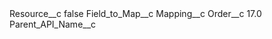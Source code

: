 <?xml version="1.0" encoding="UTF-8"?>
<CustomMetadata xmlns="http://soap.sforce.com/2006/04/metadata" xmlns:xsi="http://www.w3.org/2001/XMLSchema-instance" xmlns:xsd="http://www.w3.org/2001/XMLSchema">
    <label>Resource__c</label>
    <protected>false</protected>
    <values>
        <field>Field_to_Map__c</field>
        <value xsi:nil="true"/>
    </values>
    <values>
        <field>Mapping__c</field>
        <value xsi:nil="true"/>
    </values>
    <values>
        <field>Order__c</field>
        <value xsi:type="xsd:double">17.0</value>
    </values>
    <values>
        <field>Parent_API_Name__c</field>
        <value xsi:nil="true"/>
    </values>
</CustomMetadata>
